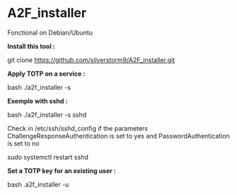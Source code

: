 # A2F_installer
Fonctional on Debian/Ubuntu

**Install this tool :**

git clone https://github.com/silverstorm9/A2F_installer.git


**Apply TOTP on a service :**

bash ./a2f_installer -s <service>

**Exemple with sshd :**

bash ./a2f_installer -s sshd

Check in /etc/ssh/sshd_config if the parameters ChallengeResponseAuthentication is set to yes and PasswordAuthentication is set to no


sudo systemctl restart sshd

**Set a TOTP key for an existing user :**

bash .a2f_installer -u <username>
